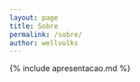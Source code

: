 ```yaml
---
layout: page
title: Sobre
permalink: /sobre/
author: wellvolks
---
```


{% include apresentacao.md %}
